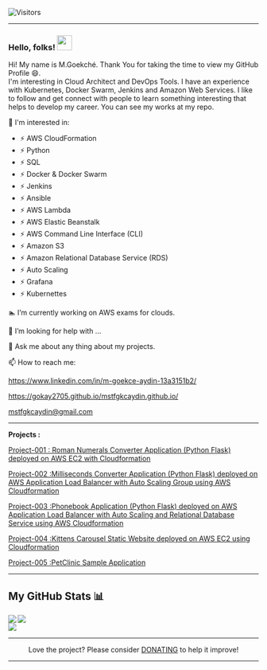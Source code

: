 


<!--
Public commits
[![M.Goekcé's GitHub stats](https://github-readme-stats.vercel.app/api?username=Gokay2705)](https://github.com/Gokay2705/github-readme-stats)
-->


![Visitors](https://visitor-badge.glitch.me/badge?page_id=Gokay2705.Gokay2705)



<hr>


### <b> Hello, folks!</b> <img src="https://raw.githubusercontent.com/MartinHeinz/MartinHeinz/master/wave.gif" width="30px">

   Hi! My name is M.Goekché. Thank You for taking the time to view my GitHub Profile :smile:.
<br>
I'm interesting in Cloud Architect and DevOps Tools. I have an experience with Kubernetes, Docker Swarm, Jenkins and Amazon Web Services. I like to follow and get connect with people to learn something interesting that helps to develop my career. You can see my works at my repo.

<!--
**Gokay2705/Gokay2705** is a ✨ _special_ ✨ repository because its `README.md` (this file) appears on your GitHub profile.

Here are some ideas to get you started:
-->
:football: I'm interested in:
- ⚡ AWS CloudFormation
- ⚡ Python
- ⚡ SQL
- ⚡ Docker & Docker Swarm
- ⚡ Jenkins
- ⚡ Ansible
- ⚡ AWS Lambda
- ⚡ AWS Elastic Beanstalk
- ⚡ AWS Command Line Interface (CLI)
- ⚡ Amazon S3
- ⚡ Amazon Relational Database Service (RDS)
- ⚡ Auto Scaling
- ⚡ Grafana
- ⚡ Kubernettes

:swimmer: I’m currently working on AWS exams for clouds.

🤔 I’m looking for help with ...

💬 Ask me about any thing about my projects.

📫 How to reach me: 

https://www.linkedin.com/in/m-goekce-aydin-13a3151b2/

https://gokay2705.github.io/mstfgkcaydin.github.io/

mstfgkcaydin@gmail.com 

<hr>

<b>Projects :</b>

<a href="https://gokay2705.github.io/mstfgkcaydin.github.io/">

   Project-001 : Roman Numerals Converter Application (Python Flask) deployed on AWS EC2 with Cloudformation

   Project-002 :Milliseconds Converter Application (Python Flask) deployed on AWS Application Load Balancer with Auto Scaling Group using AWS Cloudformation

   Project-003 :Phonebook Application (Python Flask) deployed on AWS Application Load Balancer with Auto Scaling and Relational Database Service using AWS Cloudformation

   Project-004 :Kittens Carousel Static Website deployed on AWS EC2 using Cloudformation

   Project-005 :PetClinic Sample Application

   
</a>
<hr>

## My GitHub Stats 📊

<a href="https://github.com/anuraghazra/github-readme-stats">
  <img align="left" src="https://github-readme-stats.vercel.app/api?username=Gokay2705&count_private=true&show_icons=true" />
</a>
<a href="https://github.com/anuraghazra/convoychat">
  <img align="center" src="https://github-readme-stats.vercel.app/api/top-langs/?username=Gokay2705" />
</a>
<br>
<a href="https://github.com/anuraghazra/convoychat">
  <img align="centre" src="https://github-readme-stats.vercel.app/api/wakatime?username=willianrod" />
</a>
<hr>


<p align="center">Love the project? Please consider <a href="https://www.paypal.me/mstfgkcaydin">DONATING</a> to help it improve!</p>
<hr>

